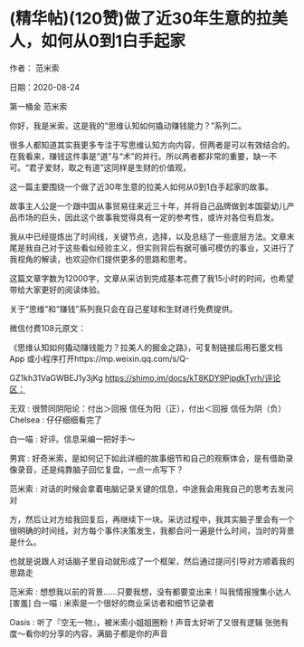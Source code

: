 
# (精华帖)(120赞)做了近30年生意的拉美人，如何从0到1白手起家

 

 

作者：  范米索

日期：2020-08-24

第一桶金  范米索

你好，我是米索，这是我的“思维认知如何撬动赚钱能力？”系列二。

很多人都知道其实我更多专注于写思维认知方向内容，但两者是可以有效结合的。在我看来，赚钱这件事是“道”与“术”的并行。所以两者都非常的重要，缺一不可。“君子爱财，取之有道”这同样是生财的价值观，

这一篇主要围绕一个做了近30年生意的拉美人如何从0到1白手起家的故事。

故事主人公是一个跟中国从事贸易往来近三十年，并将自己品牌做到本国婴幼儿产品市场的巨头，因此这个故事我觉得具有一定的参考性，或许对各位有启发。

我从中已经提炼出了时间线，关键节点，选择，以及总结了一些底层方法。文章末尾是我自己对于这些看似经验主义，但实则背后有据可循可模仿的事业，又进行了我视角的解读，也欢迎你们提供更多的思路和思考。

这篇文章字数为12000字，文章从采访到完成基本花费了我15小时的时间，也希望带给大家更好的阅读体验。

关于“思维”和“赚钱”系列我只会在自己星球和生财进行免费提供。

微信付费108元原文：

《思维认知如何撬动赚钱能力？拉美人的掘金之路》，可复制链接后用石墨文档 App 或小程序打开https://mp.weixin.qq.com/s/Q-

GZ1kh31VaGWBEJ1y3jKg https://shimo.im/docs/kT8KDY9PjpdkTyrh/评论区：

无双 : 很赞同阴阳论：付出＞回报  信任为阳（正），付出＜回报  信任为阴（负）  Chelsea : 仔仔细细看完了

白一喵 : 好评。信息采编一把好手～

男宾 : 好奇米索，是如何记下如此详细的故事细节和自己的观察体会，是有借助录像录音，还是纯靠脑子回忆复盘，一点一点写下？

范米索 : 对话的时候会拿着电脑记录关键的信息，中途我会用我自己的思考去发问对 

 

方，然后让对方给我回复后，再继续下一块。采访过程中，我其实脑子里会有一个很明确的时间线，对方每个事件决策发生，我都会问一遍是什么时间，当时的背景是什么。

也就是说跟人对话脑子里自动就形成了一个框架，然后通过提问引导对方顺着我的思路走

范米索 : 想想我以前的背景……只要我想，没有都要变出来！叫我情报搜集小达人[害羞] 白一喵 : 米索是一个很好的商业采访者和细节记录者

Oasis : 听了『空无一物』，被米索小姐姐圈粉！声音太好听了又很有逻辑  张弛有度～看你的分享的内容，满脑子都是你的声音
